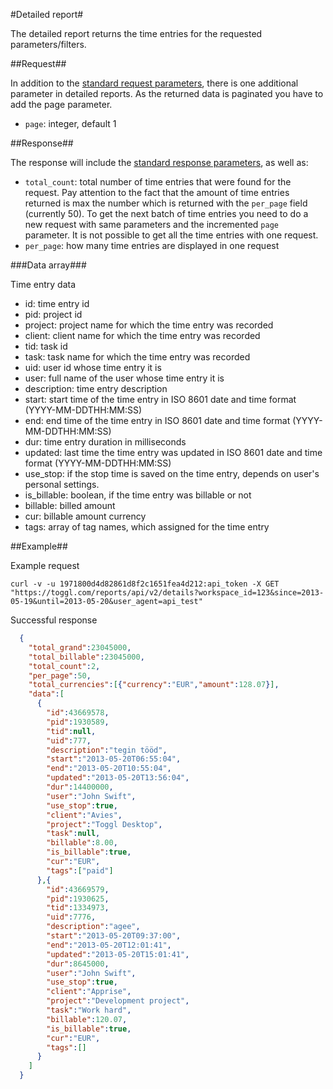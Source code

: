 #Detailed report#

The detailed report returns the time entries for the requested parameters/filters.

##Request##

In addition to the [standard request parameters](../reports.md#request-parameters), there is one additional parameter in detailed reports. As the returned data is paginated you have to add the page parameter.
* `page`: integer, default 1

##Response##

The response will include the [standard response parameters](../reports.md#successful-response), as well as:
* `total_count`: total number of time entries that were found for the request. Pay attention to the fact that the amount of time entries returned is max the number which is returned with the `per_page` field (currently 50). To get the next batch of time entries you need to do a new request with same parameters and the incremented `page` parameter. It is not possible to get all the time entries with one request.
* `per_page`: how many time entries are displayed in one request

###Data array###

Time entry data
* id: time entry id
* pid: project id
* project: project name for which the time entry was recorded
* client: client name for which the time entry was recorded
* tid: task id
* task: task name for which the time entry was recorded
* uid: user id whose time entry it is
* user: full name of the user whose time entry it is
* description: time entry description
* start: start time of the time entry in ISO 8601 date and time format (YYYY-MM-DDTHH:MM:SS)
* end: end time of the time entry in ISO 8601 date and time format (YYYY-MM-DDTHH:MM:SS)
* dur: time entry duration in milliseconds
* updated: last time the time entry was updated in ISO 8601 date and time format (YYYY-MM-DDTHH:MM:SS)
* use_stop: if the stop time is saved on the time entry, depends on user's personal settings.
* is_billable: boolean, if the time entry was billable or not
* billable: billed amount
* cur: billable amount currency
* tags: array of tag names, which assigned for the time entry

##Example##

Example request
```shell
curl -v -u 1971800d4d82861d8f2c1651fea4d212:api_token -X GET "https://toggl.com/reports/api/v2/details?workspace_id=123&since=2013-05-19&until=2013-05-20&user_agent=api_test"
```


Successful response
```json
  {
    "total_grand":23045000,
    "total_billable":23045000,
    "total_count":2,
    "per_page":50,
    "total_currencies":[{"currency":"EUR","amount":128.07}],
    "data":[
      {
        "id":43669578,
        "pid":1930589,
        "tid":null,
        "uid":777,
        "description":"tegin tööd",
        "start":"2013-05-20T06:55:04",
        "end":"2013-05-20T10:55:04",
        "updated":"2013-05-20T13:56:04",
        "dur":14400000,
        "user":"John Swift",
        "use_stop":true,
        "client":"Avies",
        "project":"Toggl Desktop",
        "task":null,
        "billable":8.00,
        "is_billable":true,
        "cur":"EUR",
        "tags":["paid"]
      },{
        "id":43669579,
        "pid":1930625,
        "tid":1334973,
        "uid":7776,
        "description":"agee",
        "start":"2013-05-20T09:37:00",
        "end":"2013-05-20T12:01:41",
        "updated":"2013-05-20T15:01:41",
        "dur":8645000,
        "user":"John Swift",
        "use_stop":true,
        "client":"Apprise",
        "project":"Development project",
        "task":"Work hard",
        "billable":120.07,
        "is_billable":true,
        "cur":"EUR",
        "tags":[]
      }
    ]
  }
```
